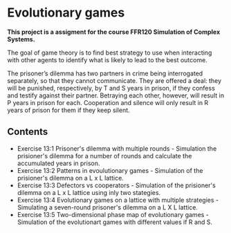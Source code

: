 # Evolutionary games
**This project is a assigment for the course FFR120 Simulation of Complex Systems.**

The goal of game theory is to find best strategy to use when interacting with other agents to identify what is likely to lead to the best outcome. 

The prisoner’s dilemma has two partners in crime being interrogated separately, so that they cannot communicate. They are offered a deal: they will be punished, respectively, by T and S years in prison, if they confess and testify against their partner. Betraying each other, however, will result in P years in prison for each. Cooperation and silence will only result in R years of prison for them if they keep silent.

## **Contents**
- Exercise 13:1 Prisoner's dilemma with multiple rounds - Simulation the prisioner's dilemma for a number of rounds and calculate the accumulated years in prison.
- Exercise 13:2 Patterns in evoulutionary games - Simulation of the prisioner's dilemma on a L x L lattice.
- Exercise 13:3 Defectors vs cooperators - Simulation of the prisioner's dilemma on a L x L lattice using inly two stategies.
- Exercise 13:4 Evolutionary games on a lattice with multiple strategies - Simulating a seven-round prisoner's dilemma on a L X L lattice.
- Exercise 13:5 Two-dimensional phase map of evolutionary games - Simulation of the evolutionart games with different values if R and S. 

